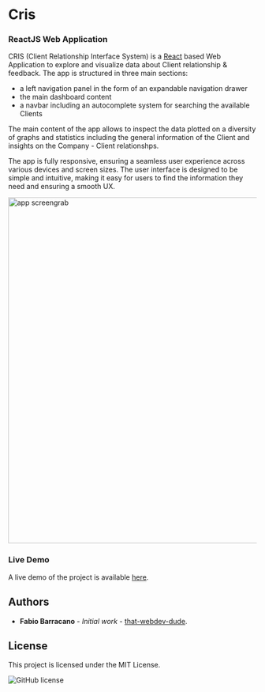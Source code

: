 # Cris

### ReactJS Web Application

CRIS (Client Relationship Interface System) is a [React](https://react.dev/) based Web Application to explore and visualize data about Client relationship & feedback. The app is structured in three main sections:

- a left navigation panel in the form of an expandable navigation drawer
- the main dashboard content
- a navbar including an autocomplete system for searching the available Clients

The main content of the app allows to inspect the data plotted on a diversity of graphs and statistics including the general information of the Client and insights on the Company - Client relationshps.

The app is fully responsive, ensuring a seamless user experience across various devices and screen sizes. The user interface is designed to be simple and intuitive, making it easy for users to find the information they need and ensuring a smooth UX.

<img width="700px" src="https://github.com/that-webdev-dude/cris-dashboard/blob/main/screengrabs/Screenshot%202023-07-11%20210256.png" alt="app screengrab">

### Live Demo

A live demo of the project is available [here](https://that-cris-dashboard-836b928d5608.herokuapp.com/).

## Authors

- **Fabio Barracano** - _Initial work_ - [that-webdev-dude](https://github.com/that-webdev-dude).

## License

This project is licensed under the MIT License.

![GitHub license](https://img.shields.io/badge/license-MIT-blue.svg)
